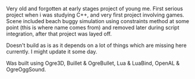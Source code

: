 Very old and forgotten at early stages project of young me. First serious project when i was studying C++, and very first project involving games. Scene included beach buggy simulation using constraints method at some point (this is where name comes from) and removed later during script integration, after that project was layed off.

Doesn't build as is as it depends on a lot of things which are missing here currently. I might update it some day.

Was built using Ogre3D, Buillet & OgreBullet, Lua & LuaBind, OpenAL & OgreOggSound.

